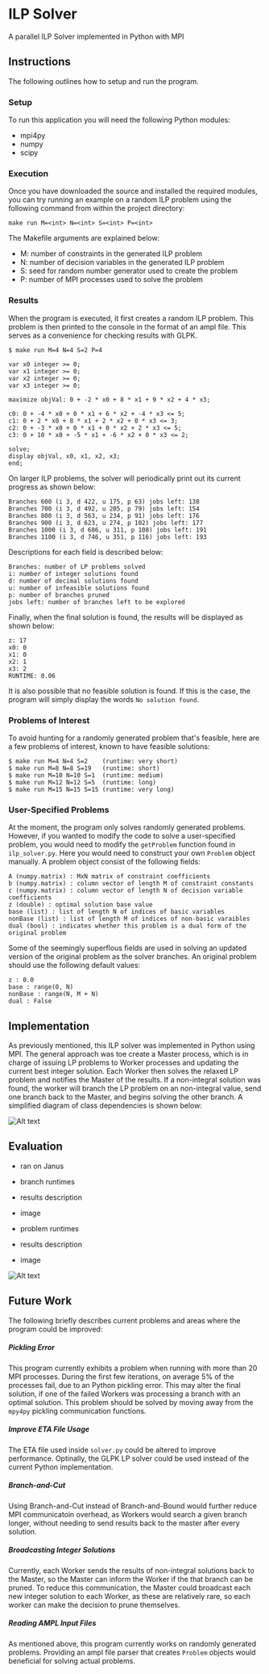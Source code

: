 # ILP Solver
A parallel ILP Solver implemented in Python with MPI

## Instructions
The following outlines how to setup and run the program.

### Setup
To run this application you will need the following Python modules:

- mpi4py
- numpy
- scipy

### Execution
Once you have downloaded the source and installed the required modules, you can
try running an example on a random ILP problem using the following command from
within the project directory:

`make run M=<int> N=<int> S=<int> P=<int>`

The Makefile arguments are explained below:

- M: number of constraints in the generated ILP problem
- N: number of decision variables in the generated ILP problem
- S: seed for random number generator used to create the problem
- P: number of MPI processes used to solve the problem

### Results
When the program is executed, it first creates a random ILP problem. This
problem is then printed to the console in the format of an ampl file. This
serves as a convenience for checking results with GLPK.

    $ make run M=4 N=4 S=2 P=4

    var x0 integer >= 0;
    var x1 integer >= 0;
    var x2 integer >= 0;
    var x3 integer >= 0;

    maximize objVal: 0 + -2 * x0 + 8 * x1 + 9 * x2 + 4 * x3;

    c0: 0 + -4 * x0 + 0 * x1 + 6 * x2 + -4 * x3 <= 5;
    c1: 0 + 2 * x0 + 8 * x1 + 2 * x2 + 0 * x3 <= 3;
    c2: 0 + -3 * x0 + 0 * x1 + 0 * x2 + 2 * x3 <= 5;
    c3: 0 + 10 * x0 + -5 * x1 + -6 * x2 + 0 * x3 <= 2;

    solve;
    display objVal, x0, x1, x2, x3;
    end;

On larger ILP problems, the solver will periodically print out its
current progress as shown below:

    Branches 600 (i 3, d 422, u 175, p 63) jobs left: 138
    Branches 700 (i 3, d 492, u 205, p 79) jobs left: 154
    Branches 800 (i 3, d 563, u 234, p 91) jobs left: 176
    Branches 900 (i 3, d 623, u 274, p 102) jobs left: 177
    Branches 1000 (i 3, d 686, u 311, p 108) jobs left: 191
    Branches 1100 (i 3, d 746, u 351, p 116) jobs left: 193

Descriptions for each field is described below:
    
    Branches: number of LP problems solved
    i: number of integer solutions found
    d: number of decimal solutions found
    u: number of infeasible solutions found
    p: number of branches pruned
    jobs left: number of branches left to be explored

Finally, when the final solution is found, the results will be displayed as
shown below:

    z: 17
    x0: 0
    x1: 0
    x2: 1
    x3: 2
    RUNTIME: 0.06

It is also possible that no feasible solution is found. If this is the case,
the program will simply display the words `No solution found`.

### Problems of Interest
To avoid hunting for a randomly generated problem that's feasible, here are a
few problems of interest, known to have feasible solutions:

    $ make run M=4 N=4 S=2    (runtime: very short)
    $ make run M=8 N=8 S=19   (runtime: short)
    $ make run M=10 N=10 S=1  (runtime: medium)
    $ make run M=12 N=12 S=5  (runtime: long)
    $ make run M=15 N=15 S=15 (runtime: very long)

### User-Specified Problems
At the moment, the program only solves randomly generated problems.  However,
if you wanted to modify the code to solve a user-specified problem, you would
need to modify the `getProblem` function found in `ilp_solver.py`.  Here you
would need to construct your own `Problem` object manually. A problem object
consist of the following fields:

    A (numpy.matrix) : MxN matrix of constraint coefficients
    b (numpy.matrix) : column vector of length M of constraint constants
    c (numpy.matrix) : column vector of length N of decision variable coefficients
    z (double) : optimal solution base value
    base (list) : list of length N of indices of basic variables
    nonBase (list) : list of length M of indices of non-basic varaibles
    dual (bool) : indicates whether this problem is a dual form of the original problem

Some of the seemingly superflous fields are used in solving an updated version
of the original problem as the solver branches. An original problem should use
the following default values:

    z : 0.0
    base : range(0, N)
    nonBase : range(N, M + N)
    dual : False

## Implementation
As previously mentioned, this ILP solver was implemented in Python using MPI.
The general approach was toe create a Master process, which is in charge of
issuing LP problems to Worker processes and updating the current best integer
solution. Each Worker then solves the relaxed LP problem and notifies the
Master of the results.  If a non-integral solution was found, the worker will
branch the LP problem on an non-integral value, send one branch back to the
Master, and begins solving the other branch.  A simplified diagram of class
dependencies is shown below:

![Alt text](https://raw.github.com/mkaspr/ilp-solver/master/images/class_diagram.png)

## Evaluation
- ran on Janus
- branch runtimes
- results description
- image

- problem runtimes
- results description
- image

![Alt text](https://raw.github.com/mkaspr/ilp-solver/master/images/speedup.png)

## Future Work
The following briefly describes current problems and areas where the program
could be improved:

##### Pickling Error
This program currently exhibits a problem when running with more than 20 MPI
processes. During the first few iterations, on average 5% of the processes
fail, due to an Python pickling error. This may alter the final solution, if one
of the failed Workers was processing a branch with an optimal solution. This
problem should be solved by moving away from the `mpy4py` pickling
communication functions.

##### Improve ETA File Usage
The ETA file used inside `solver.py` could be altered to improve performance.
Optinally, the GLPK LP solver could be used instead of the current Python
implementation.

##### Branch-and-Cut
Using Branch-and-Cut instead of Branch-and-Bound would further reduce MPI
communicatoin overhead, as Workers would search a given branch longer, without
needing to send results back to the master after every solution.

##### Broadcasting Integer Solutions
Currently, each Worker sends the results of non-integral solutions back to the
Master, so the Master can inform the Worker if the that branch can be pruned.
To reduce this communication, the Master could broadcast each new integer
solution to each Worker, as these are relatively rare, so each worker can make
the decision to prune themselves.

##### Reading AMPL Input Files
As mentioned above, this program currently works on randomly generated problems.
Providing an ampl file parser that creates `Problem` objects would beneficial
for solving actual problems.
